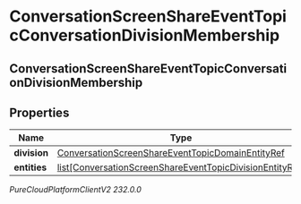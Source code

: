 # ConversationScreenShareEventTopicConversationDivisionMembership

## ConversationScreenShareEventTopicConversationDivisionMembership

## Properties

|Name | Type | Description | Notes|
|------------ | ------------- | ------------- | -------------|
| **division** | [ConversationScreenShareEventTopicDomainEntityRef](ConversationScreenShareEventTopicDomainEntityRef) |  | [optional] |
| **entities** | [list[ConversationScreenShareEventTopicDivisionEntityRef]](ConversationScreenShareEventTopicDivisionEntityRef) |  | [optional] |



_PureCloudPlatformClientV2 232.0.0_
